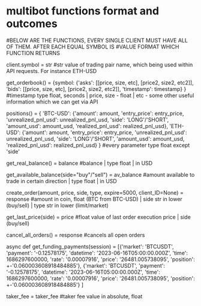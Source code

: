 # multibot functions format and outcomes

#BELOW ARE THE FUNCTIONS, EVERY SINGLE CLIENT MUST HAVE ALL OF THEM. AFTER EACH EQUAL SYMBOL IS
#VALUE FORMAT WHICH FUNCTION RETURNS

client.symbol = str
#str value of trading pair name, which being used within API requests. For instance ETH-USD

get_orderbook() = {symbol:
  {'asks': [[price, size, etc], [price2, size2, etc2]],
  'bids': [[price, size, etc], [price2, size2, etc2]],
  'timestamp': timestamp}
}
#timestamp type float, seconds | price, size - float | etc - some other useful information which we can get via API

positions() = {
  'BTC-USD':
    {'amount': amount, 'entry_price': entry_price, 'unrealized_pnl_usd': unrealized_pnl_usd, 'side': 'LONG'/'SHORT',
    'amount_usd': amount_usd, 'realized_pnl_usd': realized_pnl_usd},
  'ETH-USD':
    {'amount': amount, 'entry_price': entry_price, 'unrealized_pnl_usd': unrealized_pnl_usd, 'side': 'LONG'/'SHORT',
    'amount_usd': amount_usd, 'realized_pnl_usd': realized_pnl_usd}
}
#every parameter type float except 'side'

get_real_balance() = balance
#balance | type float | in USD

get_available_balance(side="buy"/"sell") = av_balance
#amount available to trade in certain direction | type float | in USD

create_order(amount, price, side, type, expire=5000, client_ID=None) = response
#amount in coin, float (BTC from BTC-USD) | side str in lower (buy/sell) | type str in lower (limit/market)

get_last_price(side) = price
#float value of last order execution price | side (buy/sell)

cancel_all_orders() = response
#cancels all open orders

async def get_funding_payments(session) = [{'market': 'BTCUSDT', 'payment': '-0.12578175', 'datetime': '2023-06-16T05:00:00.000Z', 'time': 1686297600000, 'rate': '0.00007916', 'price': '26481.005738095', 'position': +-'0.060003608918484885'}, {'market': 'BTCUSDT', 'payment': '-0.12578175', 'datetime': '2023-06-16T05:00:00.000Z', 'time': 1686297600000, 'rate': '0.00007916', 'price': '26481.005738095', 'position': +-'0.060003608918484885'} ]

taker_fee = taker_fee
#taker fee value in absolute, float




